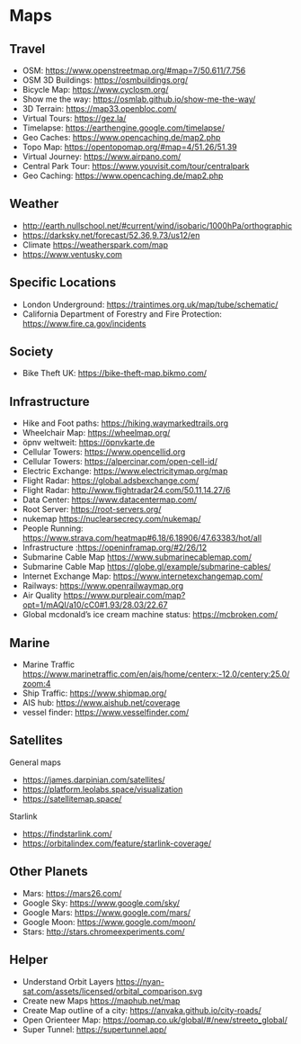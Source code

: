 # Maps

## Travel

- OSM: <https://www.openstreetmap.org/#map=7/50.611/7.756>
- OSM 3D Buildings: <https://osmbuildings.org/>
- Bicycle Map: <https://www.cyclosm.org/>
- Show me the way: <https://osmlab.github.io/show-me-the-way/>
- 3D Terrain: <https://map33.openbloc.com/>
- Virtual Tours: <https://gez.la/>
- Timelapse: <https://earthengine.google.com/timelapse/>
- Geo Caches: <https://www.opencaching.de/map2.php>
- Topo Map: <https://opentopomap.org/#map=4/51.26/51.39>
- Virtual Journey: <https://www.airpano.com/>
- Central Park Tour: <https://www.youvisit.com/tour/centralpark>
- Geo Caching: <https://www.opencaching.de/map2.php>

## Weather

- <http://earth.nullschool.net/#current/wind/isobaric/1000hPa/orthographic>
- <https://darksky.net/forecast/52.36,9.73/us12/en>
- Climate <https://weatherspark.com/map>
- <https://www.ventusky.com>

## Specific Locations

- London Underground: <https://traintimes.org.uk/map/tube/schematic/>
- California Department of Forestry and Fire Protection: <https://www.fire.ca.gov/incidents>

## Society

- Bike Theft UK: <https://bike-theft-map.bikmo.com/>

## Infrastructure

- Hike and Foot paths: <https://hiking.waymarkedtrails.org>
- Wheelchair Map: <https://wheelmap.org/>
- öpnv weltweit: <https://öpnvkarte.de>
- Cellular Towers: <https://www.opencellid.org>
- Cellular Towers: <https://alpercinar.com/open-cell-id/>
- Electric Exchange: <https://www.electricitymap.org/map>
- Flight Radar: <https://global.adsbexchange.com/>
- Flight Radar: <http://www.flightradar24.com/50.11,14.27/6>
- Data Center: <https://www.datacentermap.com/>
- Root Server: <https://root-servers.org/>
- nukemap <https://nuclearsecrecy.com/nukemap/>
- People Running: <https://www.strava.com/heatmap#6.18/6.18906/47.63383/hot/all>
- Infrastructure :<https://openinframap.org/#2/26/12>
- Submarine Cable Map <https://www.submarinecablemap.com/>
- Submarine Cable Map <https://globe.gl/example/submarine-cables/>
- Internet Exchange Map: <https://www.internetexchangemap.com/>
- Railways: <https://www.openrailwaymap.org>
- Air Quality <https://www.purpleair.com/map?opt=1/mAQI/a10/cC0#1.93/28.03/22.67>
- Global mcdonald’s ice cream machine status: <https://mcbroken.com/>

## Marine

- Marine Traffic <https://www.marinetraffic.com/en/ais/home/centerx:-12.0/centery:25.0/zoom:4>
- Ship Traffic: <https://www.shipmap.org/>
- AIS hub: <https://www.aishub.net/coverage>
- vessel finder: <https://www.vesselfinder.com/>

## Satellites

General maps

- <https://james.darpinian.com/satellites/>
- <https://platform.leolabs.space/visualization>
- <https://satellitemap.space/>

Starlink

- <https://findstarlink.com/>
- <https://orbitalindex.com/feature/starlink-coverage/>

## Other Planets

- Mars: <https://mars26.com/>
- Google Sky: <https://www.google.com/sky/>
- Google Mars: <https://www.google.com/mars/>
- Google Moon: <https://www.google.com/moon/>
- Stars: <http://stars.chromeexperiments.com/>

## Helper

- Understand Orbit Layers <https://nyan-sat.com/assets/licensed/orbital_comparison.svg>
- Create new Maps <https://maphub.net/map>
- Create Map outline of a city: <https://anvaka.github.io/city-roads/>
- Open Orienteer Map: <https://oomap.co.uk/global/#/new/streeto_global/>
- Super Tunnel: <https://supertunnel.app/>
